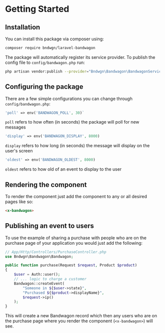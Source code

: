 # Getting Started

## Installation

You can install this package via composer using: 

```sh
composer require bndwgn/laravel-bandwagon
```

The package will automatically register its service provider.
To publish the config file to `config/bandwagon.php` run:

```sh
php artisan vendor:publish --provider="Bndwgn\Bandwagon\BandwagonServiceProvider"
```

## Configuring the package

There are a few simple configurations you can change through `config/bandwagon.php`:

```php 
'poll' => env('BANDWAGON_POLL', 30)`
``` 

`poll` refers to how often (in seconds) the package will poll for new messages 

```php
'display' => env('BANDWAGON_DISPLAY', 8000)
``` 
`display` refers to how long (in seconds) the message will display on the user's screen

```php
'oldest' => env('BANDWAGON_OLDEST', 8000)
``` 
`oldest` refers to how old of an event to display to the user


## Rendering the component

To render the component just add the component to any or all desired pages like so:
```html
<x-bandwagon>
```
## Publishing an event to users

To use the example of sharing a purchase with people who are on the purchase page of your application you would just add the following:
```php
// App/Http/Controllers/PurchaseController.php 
use Bndwgn\Bandwagon\Bandwagon;

public function purchase(Request $request, Product $product)
{
    $user = Auth::user(); 
    // ... logic to charge a customer
    Bandwagon::createEvent(
        "Someone in ${$user->state}",
        "Purchased ${$product->displayName}",
        $request->ip()
    ); 
}
 ```
This will create a new Bandwagon record which then any users who are on the purchase page where you render the component (`<x-bandwagon>`) will see.